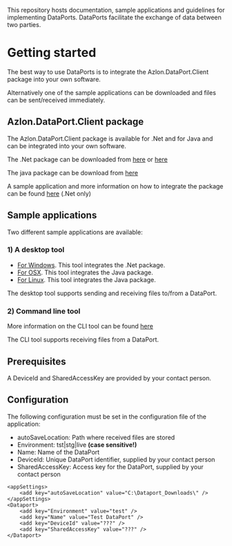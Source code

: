 This repository hosts documentation, sample applications and guidelines for implementing DataPorts. DataPorts facilitate the exchange of data between two parties.

# Getting started
The best way to use DataPorts is to integrate the Azlon.DataPort.Client package into your own software.

Alternatively one of the sample applications can be downloaded and files can be sent/received immediately.

## Azlon.DataPort.Client package
The Azlon.DataPort.Client package is available for .Net and for Java and can be integrated into your own software.

The .Net package can be downloaded from [here](https://github.com/orgs/Azlon-io/packages/nuget/package/Azlon.DataPort.Client) or [here](https://github.com/Azlon-io/DataPorts/tree/master/Development%20Toolkit%20DotNet%20(NuGet%20package))

The java package can be download from [here](https://github.com/Azlon-io/DataPorts/tree/master/Development%20Toolkit%20Java%20(Maven)/DataPortClient%20JAR)

A sample application and more information on how to integrate the package can be found [here](https://github.com/Azlon-io/dataport-cli) (.Net only)

## Sample applications
Two different sample applications are available:

### 1) A desktop tool
- [For Windows](https://github.com/Azlon-io/DataPorts/tree/master/Demo%20Desktop%20Application%20Windows). This tool integrates the .Net package.
- [For OSX](https://github.com/Azlon-io/DataPorts/tree/master/Demo%20Desktop%20Application%20OSX). This tool integrates the Java package.
- [For Linux](https://github.com/Azlon-io/DataPorts/tree/master/Demo%20Desktop%20Application%20Linux%20x64). This tool integrates the Java package.

The desktop tool supports sending and receiving files to/from a DataPort.


### 2) Command line tool
More information on the CLI tool can be found [here](https://github.com/Azlon-io/dataport-cli)

The CLI tool supports receiving files from a DataPort.

## Prerequisites
A DeviceId and SharedAccessKey are provided by your contact person.

## Configuration
The following configuration must be set in the configuration file of the application:
- autoSaveLocation: Path where received files are stored
- Environment: tst|stg|live **(case sensitive!)**
- Name: Name of the DataPort
- DeviceId: Unique DataPort identifier, supplied by your contact person
- SharedAccessKey: Access key for the DataPort, supplied by your contact person
```
<appSettings>
	<add key="autoSaveLocation" value="C:\Dataport_Downloads\" />
</appSettings>
<Dataport>
	<add key="Environment" value="test" />
	<add key="Name" value="Test DataPort" />
	<add key="DeviceId" value="???" />
	<add key="SharedAccessKey" value="???" />
</Dataport>
```
